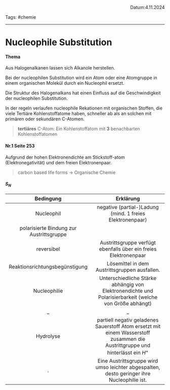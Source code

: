 <p align="right">Datum:4.11.2024</p>

Tags: #chemie 

---

# Nucleophile Substitution

#### Thema

Aus Halogenalkanen lassen sich Alkanole herstellen.

Bei der nucleophilen Substitution wird ein Atom oder eine Atomgruppe in einem organischen Molekül durch ein Nucleophil ersetzt.

Die Struktur des Halogenalkans hat einen Einfluss auf die Geschwindigkeit der nucleophilen Substitution.

In der regeln verlaufen nucleophile Rekationen mit organischen Stoffen, die viele Tertiäre Kohlenstoffatome haben, schneller ab als an solchen mit primären oder sekundären C-Atomen.


>**tertiäres** C-Atom:
>Ein Kohlenstoffatom mit **3** benachbarten Kohlenstoffatomen


#### Nr.1  Seite 253

Aufgrund der hohen Elektronendichte am Stickstoff-atom (Elektronegativität) 
und dem freien Elektronenpaar.

> carbon based life forms
→ Organische Chemie


#### $S_N$

Bedingung|Erklärung
:-:|:-:
Nucleophil| negative (partial-)Ladung (mind. 1 freies Elektronenpaar)
polarisierte Bindung zur Austrittsgruppe|
reversibel | Austrittsgruppe verfügt ebenfalls über ein freies Elektronenpaar
Reaktionsrichtungsbegünstigung | Lösemittel in dem Austrittsgruppen ausfallen.
Nucleophilie | Unterschiedliche Stärke abhängig von Elektronendichte und Polarisierbarkeit (welche von Größe abhängt)
_|_
Hydrolyse | partiell negativ geladenes Sauerstoff Atom ersetzt mit einem Wasserstoff zusammen die Austrittgruppe und hinterlässt ein $H^+$
.|Eine Austrittsgruppe wird umso leichter abgespalten, desto geringer ihre Nucleophilie ist.